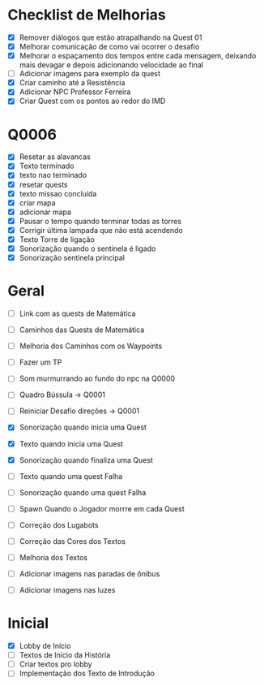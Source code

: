 # Checklist de Melhorias

- [x] Remover diálogos que estão atrapalhando na Quest 01
- [x] Melhorar comunicação de como vai ocorrer o desafio
- [x] Melhorar o espaçamento dos tempos entre cada mensagem, deixando mais devagar e depois adicionando velocidade ao final
- [ ] Adicionar imagens para exemplo da quest
- [x] Criar caminho até a Resistência
- [x] Adicionar NPC Professor Ferreira
- [x] Criar Quest com os pontos ao redor do IMD

# Q0006

- [x] Resetar as alavancas
- [x] Texto terminado
- [x] texto nao terminado
- [x] resetar quests
- [x] texto missao concluída
- [x] criar mapa
- [x] adicionar mapa
- [x] Pausar o tempo quando terminar todas as torres
- [x] Corrigir última lampada que não está acendendo
- [x] Texto Torre de ligação
- [x] Sonorização quando o sentinela é ligado
- [x] Sonorização sentinela principal

# Geral

- [ ] Link com as quests de Matemática
- [ ] Caminhos das Quests de Matemática
- [ ] Melhoria dos Caminhos com os Waypoints
- [ ] Fazer um TP

- [ ] Som murmurrando ao fundo do npc na Q0000
- [ ] Quadro Bússula -> Q0001
- [ ] Reiniciar Desafio direções -> Q0001
- [x] Sonorização quando inicia uma Quest
- [x] Texto quando inicia uma Quest
- [x] Sonorização quando finaliza uma Quest
- [ ] Texto quando uma quest Falha
- [ ] Sonorização quando uma quest Falha
- [ ] Spawn Quando o Jogador morrre em cada Quest
- [ ] Correção dos Lugabots
- [ ] Correção das Cores dos Textos
- [ ] Melhoria dos Textos
- [ ] Adicionar imagens nas paradas de ônibus
- [ ] Adicionar imagens nas luzes

# Inicial

- [x] Lobby de Início
- [ ] Textos de Início da História
- [ ] Criar textos pro lobby
- [ ] Implementação dos Texto de Introdução
